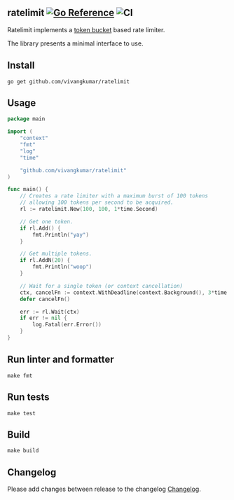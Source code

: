 ## ratelimit [![Go Reference](https://pkg.go.dev/badge/github.com/vivangkumar/ratelimit.svg)](https://pkg.go.dev/github.com/vivangkumar/ratelimit) ![CI](https://github.com/vivangkumar/ratelimit/actions/workflows/ci.yaml/badge.svg?branch=main) 

Ratelimit implements a [token bucket](https://en.wikipedia.org/wiki/Token_bucket) based rate limiter.

The library presents a minimal interface to use.

## Install

```
go get github.com/vivangkumar/ratelimit
```

## Usage

```go
package main

import (
	"context"
	"fmt"
	"log"
	"time"

	"github.com/vivangkumar/ratelimit"
)

func main() {
	// Creates a rate limiter with a maximum burst of 100 tokens
	// allowing 100 tokens per second to be acquired.
	rl := ratelimit.New(100, 100, 1*time.Second)

	// Get one token.
	if rl.Add() {
		fmt.Println("yay")
	}

	// Get multiple tokens.
	if rl.AddN(20) {
		fmt.Println("woop")
	}

	// Wait for a single token (or context cancellation)
	ctx, cancelFn := context.WithDeadline(context.Background(), 3*time.Second)
	defer cancelFn()

	err := rl.Wait(ctx)
	if err != nil {
		log.Fatal(err.Error())
	}
}
```

## Run linter and formatter

```
make fmt
```

## Run tests

```
make test
```

## Build

```
make build
```

[doc-img]: https://pkg.go.dev/badge/vivangkumar/ratelimit
[doc]: https://pkg.go.dev/vivangkumar/ratelimit
[ci-img]: https://github.com/vivangkumar/ratelimit/actions/workflows/ci.yaml/badge.svg?branch=main

## Changelog

Please add changes between release to the changelog [Changelog](CHANGELOG.md).